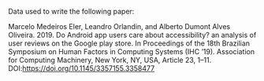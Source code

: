 Data used to write the following paper:

Marcelo Medeiros Eler, Leandro Orlandin, and Alberto Dumont Alves Oliveira. 2019. Do Android app users care about accessibility? an analysis of user reviews on the Google play store. In Proceedings of the 18th Brazilian Symposium on Human Factors in Computing Systems (IHC ’19). Association for Computing Machinery, New York, NY, USA, Article 23, 1–11. DOI:https://doi.org/10.1145/3357155.3358477
